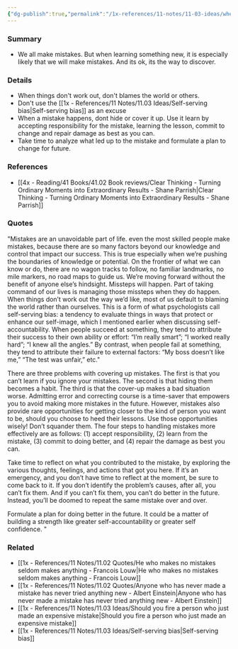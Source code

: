 ```yaml
---
{"dg-publish":true,"permalink":"/1x-references/11-notes/11-03-ideas/when-pushing-boundaries-mistakes-are-inevitable/","title":"When pushing boundaries, mistakes are inevitable","noteIcon":""}
---
```



### Summary
- We all make mistakes. But when learning something new, it is especially likely that we will make mistakes. And its ok, its the way to discover.

### Details
- When things don't work out, don't blames the world or others. 
- Don't use the [[1x - References/11 Notes/11.03 Ideas/Self-serving bias\|Self-serving bias]] as an excuse
- When a mistake happens, dont hide or cover it up. Use it learn by accepting responsibility for the mistake, learning the lesson, commit to change and repair damage as best as you can.
- Take time to analyze what led up to the mistake and formulate a plan to change for future.

### References
- [[4x - Reading/41 Books/41.02 Book reviews/Clear Thinking - Turning Ordinary Moments into Extraordinary Results - Shane  Parrish\|Clear Thinking - Turning Ordinary Moments into Extraordinary Results - Shane  Parrish]]

### Quotes
"Mistakes are an unavoidable part of life. even the most skilled people make mistakes, because there are so many factors beyond our knowledge and control that impact our success. This is true especially when we’re pushing the boundaries of knowledge or potential. On the frontier of what we can know or do, there are no wagon tracks to follow, no familiar landmarks, no mile markers, no road maps to guide us. We’re moving forward without the benefit of anyone else’s hindsight. Missteps will happen. Part of taking command of our lives is managing those missteps when they do happen. When things don’t work out the way we’d like, most of us default to blaming the world rather than ourselves. This is a form of what psychologists call self-serving bias: a tendency to evaluate things in ways that protect or enhance our self-image, which I mentioned earlier when discussing self-accountability. When people succeed at something, they tend to attribute their success to their own ability or effort: “I’m really smart”; “I worked really hard”; “I knew all the angles.” By contrast, when people fail at something, they tend to attribute their failure to external factors: “My boss doesn’t like me,” “The test was unfair,” etc."

There are three problems with covering up mistakes. The first is that you
can’t learn if you ignore your mistakes. The second is that hiding them becomes a habit. The third is that the cover-up makes a bad situation worse. Admitting error and correcting course is a time-saver that empowers you to avoid making more mistakes in the future. However, mistakes also provide rare opportunities for getting closer to the kind of person you want to be, should you choose to heed their lessons. Use those opportunities wisely! Don’t squander them. The four steps to handling mistakes more effectively are as follows: (1)
accept responsibility, (2) learn from the mistake, (3) commit to doing better, and (4) repair the damage as best you can.

Take time to reflect on what you contributed to the mistake, by exploring the various thoughts, feelings, and actions that got you here. If it’s an emergency, and you don’t have time to reflect at the moment, be sure to come back to it. If you don’t identify the problem’s causes, after all, you can’t fix them. And if you can’t fix them, you can’t do better in the future. Instead, you’ll be doomed to repeat the same mistake over and over.

Formulate a plan for doing better in the future. It could be a matter of building a strength like greater self-accountability or greater self confidence. "

### Related
- [[1x - References/11 Notes/11.02 Quotes/He who makes no mistakes seldom makes anything - Francois Louw\|He who makes no mistakes seldom makes anything - Francois Louw]]
- [[1x - References/11 Notes/11.02 Quotes/Anyone who has never made a mistake has never tried anything new - Albert Einstein\|Anyone who has never made a mistake has never tried anything new - Albert Einstein]]
- [[1x - References/11 Notes/11.03 Ideas/Should you fire a person who just made an expensive mistake\|Should you fire a person who just made an expensive mistake]]
- [[1x - References/11 Notes/11.03 Ideas/Self-serving bias\|Self-serving bias]]